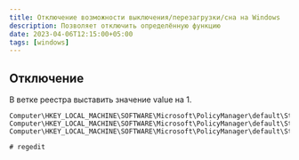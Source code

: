```yaml
---
title: Отключение возможности выключения/перезагрузки/сна на Windows
description: Позволяет отключить определённую функцию
date: 2023-04-06T12:15:00+05:00
tags: [windows]
---
```

## Отключение
В ветке реестра выставить значение value на 1.
```config
Computer\HKEY_LOCAL_MACHINE\SOFTWARE\Microsoft\PolicyManager\default\Start\HideShutDown
Computer\HKEY_LOCAL_MACHINE\SOFTWARE\Microsoft\PolicyManager\default\Start\HideRestart
Computer\HKEY_LOCAL_MACHINE\SOFTWARE\Microsoft\PolicyManager\default\Start\HideSleep

# regedit
```
